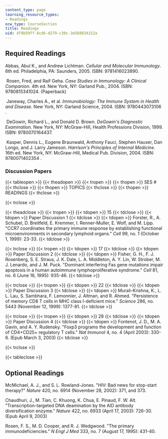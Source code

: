 ```yaml
---
content_type: page
learning_resource_types:
- Readings
ocw_type: CourseSection
title: Readings
uid: 4f8b59ff-8cd6-d279-c30c-3e560834312a
---
```


Required Readings
-----------------

Abbas, Abul K., and Andrew Lichtman. _Cellular and Molecular Immunology_. 6th ed. Philadelphia, PA: Saunders, 2005. ISBN: 9781416023890.

 Rosen, Fred, and Raif Geha. _Case Studies in Immunology: A Clinical Companion_. 4th ed. New York, NY: Garland Pub., 2004. ISBN: 9780815341024. (Paperback)

 Janeway, Charles A., et al. _Immunobiology: The Immune System in Health and Disease_. New York, NY: Garland Science, 2004. ISBN: 9780443073106 .

 DeGowin, Richard L., and Donald D. Brown. _DeGowin's Diagnostic Examination_. New York, NY: McGraw-Hill, Health Professions Division, 1999. ISBN: 9780070164437.

 Kasper, Dennis L., Eugene Braunwald, Anthony Fauci, Stephen Hauser, Dan Longo, and J. Larry Jameson. _Harrison's Principles of Internal Medicine_. 16th ed. New York, NY: McGraw-Hill, Medical Pub. Division, 2004. ISBN: 9780071402354 .

### Discussion Papers

{{< tableopen >}}
{{< theadopen >}}
{{< tropen >}}
{{< thopen >}}
SES #
{{< thclose >}}
{{< thopen >}}
TOPICS
{{< thclose >}}
{{< thopen >}}
READINGS
{{< thclose >}}

{{< trclose >}}

{{< theadclose >}}
{{< tropen >}}
{{< tdopen >}}
15
{{< tdclose >}}
{{< tdopen >}}
Paper Discussion 1
{{< tdclose >}}
{{< tdopen >}}
Forster, R., A. Schubel, D. Breitfeld, E. Kremmer, I. Renner-Muller, E. Wolf, and M. Lipp. "CCR7 coordinates the primary immune response by establishing functional microenvironments in secondary lymphoid organs." _Cell_ 99, no. 1 (October 1, 1999): 23-33.
{{< tdclose >}}

{{< trclose >}}
{{< tropen >}}
{{< tdopen >}}
17
{{< tdclose >}}
{{< tdopen >}}
Paper Discussion 2
{{< tdclose >}}
{{< tdopen >}}
Fisher, G. H., F. J. Rosenberg, S. E. Straus, J. K. Dale, L. A. Middleton, A. Y. Lin, W. Strober, M. J. Lenardo, and J. M. Puck. "Dominant interfering Fas gene mutations impair apoptosis in a human autoimmune lymphoproliferative syndrome." _Cell_ 81, no. 6 (June 16, 1995): 935-46.
{{< tdclose >}}

{{< trclose >}}
{{< tropen >}}
{{< tdopen >}}
22
{{< tdclose >}}
{{< tdopen >}}
Paper Discussion 3
{{< tdclose >}}
{{< tdopen >}}
Murali-Krishna, K., L. L. Lau, S. Sambhara, F. Lemonnier, J. Altman, and R. Ahmed. "Persistence of memory CD8 T cells in MHC class I-deficient mice." _Science_ 286, no. 5443 (November 12, 1999): 1377-81.
{{< tdclose >}}

{{< trclose >}}
{{< tropen >}}
{{< tdopen >}}
28
{{< tdclose >}}
{{< tdopen >}}
Paper Discussion 4
{{< tdclose >}}
{{< tdopen >}}
Fontenot, J. D., M. A. Gavin, and A. Y. Rudensky. "Foxp3 programs the development and function of CD4+CD25+ regulatory T cells." _Nat Immunol_ 4, no. 4 (April 2003): 330-6. (Epub March 3, 2003)
{{< tdclose >}}

{{< trclose >}}

{{< tableclose >}}

Optional Readings
-----------------

McMichael, A. J., and S. L. Rowland-Jones. "HIV: Bad news for stop-start therapy?" _Nature_ 420, no. 6914 (November 28, 2002): 371, and 373.

Chaudhuri, J., M. Tian, C. Khuong, K. Chua, E. Pinaud, F. W. Alt. "Transcription-targeted DNA deamination by the AID antibody diversification enzyme." _Nature_ 422, no. 6933 (April 17, 2003): 726-30. (Epub April 9, 2003)

Rosen, F. S., M. D. Cooper, and R. J. Wedgwood. "The primary immunodeficiencies." _N Engl J Med_ 333, no. 7 (August 17, 1995): 431-40.